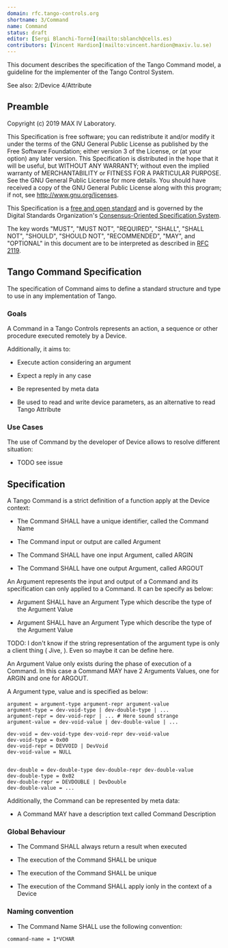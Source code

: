 ```yaml
---
domain: rfc.tango-controls.org
shortname: 3/Command
name: Command
status: draft
editor: [Sergi Blanchi-Torné](mailto:sblanch@cells.es)
contributors: [Vincent Hardion](mailto:vincent.hardion@maxiv.lu.se)
---
```


This document describes the specification of the Tango Command model, a guideline for the implementer of the Tango Control System.

See also: 2/Device 4/Attribute

## Preamble

Copyright (c) 2019 MAX IV Laboratory.

This Specification is free software; you can redistribute it and/or modify it under the terms of the GNU General Public License as published by the Free Software Foundation; either version 3 of the License, or (at your option) any later version. This Specification is distributed in the hope that it will be useful, but WITHOUT ANY WARRANTY; without even the implied warranty of MERCHANTABILITY or FITNESS FOR A PARTICULAR PURPOSE. See the GNU General Public License for more details. You should have received a copy of the GNU General Public License along with this program; if not, see <http://www.gnu.org/licenses>.

This Specification is a [free and open standard](http://www.digistan.org/open-standard:definition) and is governed by the Digital Standards Organization's [Consensus-Oriented Specification System](http://www.digistan.org/spec:1/COSS).

The key words "MUST", "MUST NOT", "REQUIRED", "SHALL", "SHALL NOT", "SHOULD", "SHOULD NOT", "RECOMMENDED", "MAY", and "OPTIONAL" in this document are to be interpreted as described in [RFC 2119](http://tools.ietf.org/html/rfc2119).

## Tango Command Specification

 The specification of Command aims to define a standard structure and type to use in any implementation of Tango.

### Goals

 A Command in a Tango Controls represents an action, a sequence or other procedure executed remotely by a Device.

 Additionally, it aims to:
 * Execute action considering an argument

 * Expect a reply in any case

 * Be represented by meta data

 * Be used to read and write device parameters, as an alternative to read Tango Attribute 

### Use Cases

 The use of Command by the developer of Device allows to resolve different situation:

 * TODO see issue

## Specification

 A Tango Command is a strict definition of a function apply at the Device context:

 * The Command SHALL have a unique identifier, called the Command Name

 * The Command input or output are called Argument

 * The Command SHALL have one input Argument, called ARGIN

 * The Command SHALL have one output Argument, called ARGOUT
 
 An Argument represents the input and output of a Command and its specification can only applied to a Command. It can be specify as below:

 * Argument SHALL have an Argument Type which describe the type of the Argument Value

 * Argument SHALL have an Argument Type which describe the type of the Argument Value
 
 TODO: I don't know if the string representation of the argument type is only a client thing ( Jive, ). Even so maybe it can be define here.
 
 An Argument Value only exists during the phase of execution of a Command. 
 In this case a Command MAY have 2 Arguments Values, one for ARGIN and one for ARGOUT.
 
 A Argument type, value and  is specified as below:

 ``` ABNF
 argument = argument-type argument-repr argument-value
 argument-type = dev-void-type | dev-double-type | ...
 argument-repr = dev-void-repr | ... # Here sound strange
 argument-value = dev-void-value | dev-double-value | ...
 
 dev-void = dev-void-type dev-void-repr dev-void-value
 dev-void-type = 0x00
 dev-void-repr = DEVVOID | DevVoid
 dev-void-value = NULL
 
 
 dev-double = dev-double-type dev-double-repr dev-double-value
 dev-double-type = 0x02
 dev-double-repr = DEVDOUBLE | DevDouble
 dev-double-value = ...
 ```
 
 
 Additionally, the Command can be represented by meta data:

 * A Command MAY have a description text called Command Description
 
 
### Global Behaviour

 * The Command SHALL always return a result when executed

 * The execution of the Command SHALL be unique

 * The execution of the Command SHALL be unique

 * The execution of the Command SHALL apply ionly in the context of a Device

### Naming convention
 * The Command Name SHALL use the following convention:

 ``` ABNF
 command-name = 1*VCHAR
 ```



